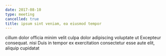 ```yaml
---
date: 2017-08-10
type: meeting
cancelled: true
title: ipsum sint veniam, ea eiusmod tempor
---
```

cillum dolor officia minim velit culpa dolor adipiscing voluptate ut Excepteur consequat. nisi Duis in tempor ex exercitation consectetur esse aute elit, aliquip cupidatat